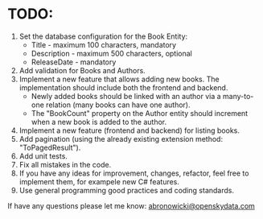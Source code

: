 # TODO:
1. Set the database configuration for the Book Entity:
    - Title - maximum 100 characters, mandatory
    - Description - maximum 500 characters, optional
    - ReleaseDate - mandatory
2. Add validation for Books and Authors.
3. Implement a new feature that allows adding new books. The implementation should include both the frontend and backend.
    - Newly added books should be linked with an author via a many-to-one relation (many books can have one author).
    - The "BookCount" property on the Author entity should increment when a new book is added to the author.
4. Implement a new feature (frontend and backend) for listing books.
5. Add pagination (using the already existing extension method: "ToPagedResult").
6. Add unit tests.
7. Fix all mistakes in the code.
8. If you have any ideas for improvement, changes, refactor, feel free to implement them, for exampele new C# features.
9. Use general programming good practices and coding standards.

If have any questions please let me know: abronowicki@openskydata.com